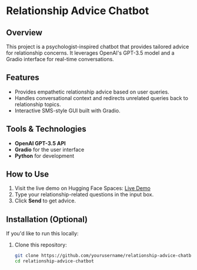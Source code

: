# Relationship Advice Chatbot

## Overview
This project is a psychologist-inspired chatbot that provides tailored advice for relationship concerns. It leverages OpenAI's GPT-3.5 model and a Gradio interface for real-time conversations.

## Features
- Provides empathetic relationship advice based on user queries.
- Handles conversational context and redirects unrelated queries back to relationship topics.
- Interactive SMS-style GUI built with Gradio.

## Tools & Technologies
- **OpenAI GPT-3.5 API**
- **Gradio** for the user interface
- **Python** for development

## How to Use
1. Visit the live demo on Hugging Face Spaces: [Live Demo](https://huggingface.co/spaces/yourusername/relationship-advice-chatbot)
2. Type your relationship-related questions in the input box.
3. Click **Send** to get advice.

## Installation (Optional)
If you'd like to run this locally:
1. Clone this repository:
   ```bash
   git clone https://github.com/yourusername/relationship-advice-chatbot.git
   cd relationship-advice-chatbot
